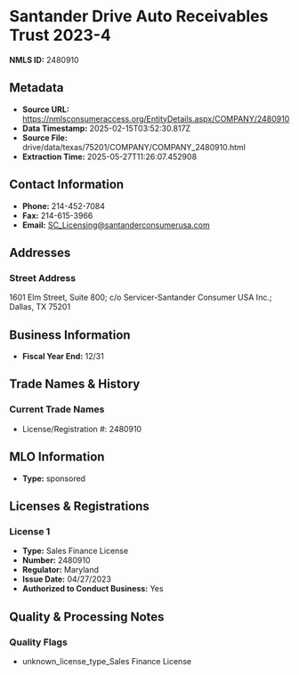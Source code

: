 # Santander Drive Auto Receivables Trust 2023-4

**NMLS ID:** 2480910

## Metadata
- **Source URL:** https://nmlsconsumeraccess.org/EntityDetails.aspx/COMPANY/2480910
- **Data Timestamp:** 2025-02-15T03:52:30.817Z
- **Source File:** drive/data/texas/75201/COMPANY/COMPANY_2480910.html
- **Extraction Time:** 2025-05-27T11:26:07.452908

## Contact Information
- **Phone:** 214-452-7084
- **Fax:** 214-615-3966
- **Email:** SC_Licensing@santanderconsumerusa.com

## Addresses
### Street Address
1601 Elm Street, Suite 800; c/o Servicer-Santander Consumer USA Inc.; Dallas, TX 75201

## Business Information
- **Fiscal Year End:** 12/31

## Trade Names & History
### Current Trade Names
- License/Registration #: 2480910

## MLO Information
- **Type:** sponsored

## Licenses & Registrations

### License 1
- **Type:** Sales Finance License
- **Number:** 2480910
- **Regulator:** Maryland
- **Issue Date:** 04/27/2023
- **Authorized to Conduct Business:** Yes

## Quality & Processing Notes
### Quality Flags
- unknown_license_type_Sales Finance License
